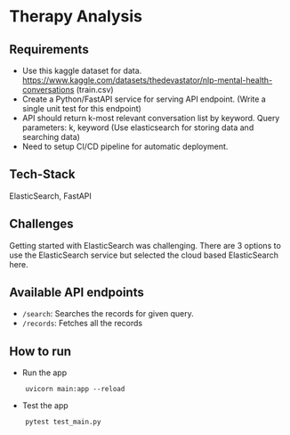 # Therapy Analysis

## Requirements

- Use this kaggle dataset for data. https://www.kaggle.com/datasets/thedevastator/nlp-mental-health-conversations (train.csv)
- Create a Python/FastAPI service for serving API endpoint. (Write a single unit test for this endpoint)
- API should return k-most relevant conversation list by keyword. Query parameters: k, keyword (Use elasticsearch for storing data and searching data)
- Need to setup CI/CD pipeline for automatic deployment.

## Tech-Stack

ElasticSearch, FastAPI

## Challenges

Getting started with ElasticSearch was challenging. There are 3 options to use the ElasticSearch service but selected the cloud based ElasticSearch here.

## Available API endpoints

- `/search`: Searches the records for given query.
- `/records`: Fetches all the records

## How to run

- Run the app

```shell
    uvicorn main:app --reload
```

- Test the app

```shell
    pytest test_main.py
```
